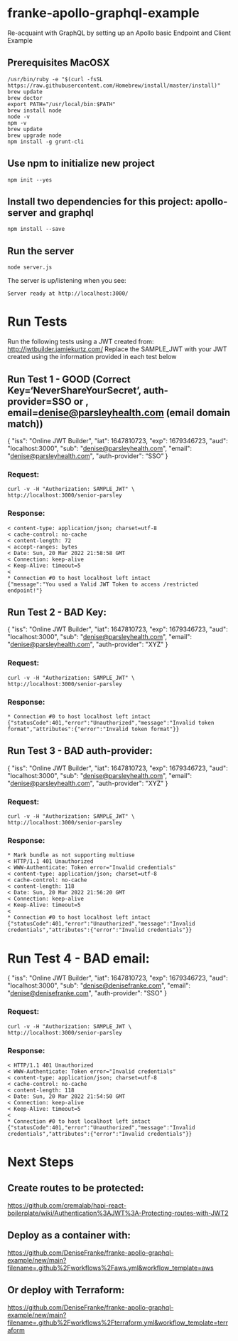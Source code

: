 # franke-apollo-graphql-example
Re-acquaint with GraphQL by setting up an Apollo basic Endpoint and Client Example

## Prerequisites MacOSX
```
/usr/bin/ruby -e "$(curl -fsSL https://raw.githubusercontent.com/Homebrew/install/master/install)"
brew update
brew doctor
export PATH="/usr/local/bin:$PATH"
brew install node
node -v
npm -v
brew update
brew upgrade node
npm install -g grunt-cli
```

## Use npm to initialize new project
```
npm init --yes
```

## Install two dependencies for this project: apollo-server and graphql
```
npm install --save
```

## Run the server
```
node server.js
```

The server is up/listening when you see:
```
Server ready at http://localhost:3000/
```

# Run Tests
Run the following tests using a JWT created from: http://jwtbuilder.jamiekurtz.com/
Replace the SAMPLE_JWT with your JWT created using the information provided in each test below

## Run Test 1 - GOOD (Correct Key=‘NeverShareYourSecret’, auth-provider=SSO or , email=denise@parsleyhealth.com (email domain match))
{
    "iss": "Online JWT Builder",
    "iat": 1647810723,
    "exp": 1679346723,
    "aud": "localhost:3000",
    "sub": "denise@parsleyhealth.com",
    "email": "denise@parsleyhealth.com",
    "auth-provider": “SSO”
}

### Request:
```
curl -v -H "Authorization: SAMPLE_JWT" \
http://localhost:3000/senior-parsley
```

### Response:
```
< content-type: application/json; charset=utf-8
< cache-control: no-cache
< content-length: 72
< accept-ranges: bytes
< Date: Sun, 20 Mar 2022 21:58:58 GMT
< Connection: keep-alive
< Keep-Alive: timeout=5
<
* Connection #0 to host localhost left intact
{"message":"You used a Valid JWT Token to access /restricted endpoint!"}
```

## Run Test 2 - BAD Key:
{
    "iss": "Online JWT Builder",
    "iat": 1647810723,
    "exp": 1679346723,
    "aud": "localhost:3000",
    "sub": "denise@parsleyhealth.com",
    "email": "denise@parsleyhealth.com",
    "auth-provider": "XYZ"
}

### Request:
```
curl -v -H "Authorization: SAMPLE_JWT" \
http://localhost:3000/senior-parsley
```

### Response:
```
* Connection #0 to host localhost left intact
{"statusCode":401,"error":"Unauthorized","message":"Invalid token format","attributes":{"error":"Invalid token format"}}
```

## Run Test 3 - BAD auth-provider:
{
    "iss": "Online JWT Builder",
    "iat": 1647810723,
    "exp": 1679346723,
    "aud": "localhost:3000",
    "sub": "denise@parsleyhealth.com",
    "email": "denise@parsleyhealth.com",
    "auth-provider": "XYZ"
}

### Request:
```
curl -v -H "Authorization: SAMPLE_JWT" \
http://localhost:3000/senior-parsley
```

### Response:
```
* Mark bundle as not supporting multiuse
< HTTP/1.1 401 Unauthorized
< WWW-Authenticate: Token error="Invalid credentials"
< content-type: application/json; charset=utf-8
< cache-control: no-cache
< content-length: 118
< Date: Sun, 20 Mar 2022 21:56:20 GMT
< Connection: keep-alive
< Keep-Alive: timeout=5
<
* Connection #0 to host localhost left intact
{"statusCode":401,"error":"Unauthorized","message":"Invalid credentials","attributes":{"error":"Invalid credentials"}}
```

# Run Test 4 - BAD email:
{
    "iss": "Online JWT Builder",
    "iat": 1647810723,
    "exp": 1679346723,
    "aud": "localhost:3000",
    "sub": "denise@denisefranke.com",
    "email": "denise@denisefranke.com",
    "auth-provider": "SSO"
}

### Request:
```
curl -v -H "Authorization: SAMPLE_JWT \
http://localhost:3000/senior-parsley
```

### Response:
```
< HTTP/1.1 401 Unauthorized
< WWW-Authenticate: Token error="Invalid credentials"
< content-type: application/json; charset=utf-8
< cache-control: no-cache
< content-length: 118
< Date: Sun, 20 Mar 2022 21:54:50 GMT
< Connection: keep-alive
< Keep-Alive: timeout=5
<
* Connection #0 to host localhost left intact
{"statusCode":401,"error":"Unauthorized","message":"Invalid credentials","attributes":{"error":"Invalid credentials"}}
```

# Next Steps
## Create routes to be protected:
https://github.com/cremalab/hapi-react-boilerplate/wiki/Authentication%3AJWT%3A-Protecting-routes-with-JWT2
## Deploy as a container with:
https://github.com/DeniseFranke/franke-apollo-graphql-example/new/main?filename=.github%2Fworkflows%2Faws.yml&workflow_template=aws  
## Or deploy with  Terraform:
https://github.com/DeniseFranke/franke-apollo-graphql-example/new/main?filename=.github%2Fworkflows%2Fterraform.yml&workflow_template=terraform


